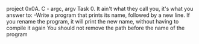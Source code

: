 project 0x0A. C - argc, argv
Task 0. It ain't what they call you, it's what you answer to:
-Write a program that prints its name, followed by a new line.
If you rename the program, it will print the new name, without having to compile it again
You should not remove the path before the name of the program
